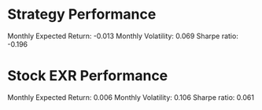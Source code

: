 # Strategy Performance
Monthly Expected Return: -0.013
Monthly Volatility: 0.069
Sharpe ratio: -0.196
# Stock EXR Performance
Monthly Expected Return: 0.006
Monthly Volatility: 0.106
Sharpe ratio: 0.061
